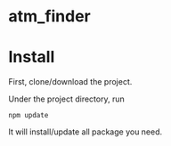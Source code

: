 # atm_finder

Install
=
First, clone/download the project.

Under the project directory, run
```
npm update
```
It will install/update all package you need.


